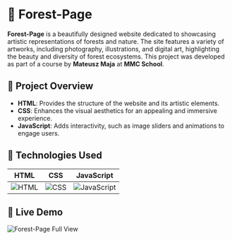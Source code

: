 # 🌲 Forest-Page

**Forest-Page** is a beautifully designed website dedicated to showcasing artistic representations of forests and nature. The site features a variety of artworks, including photography, illustrations, and digital art, highlighting the beauty and diversity of forest ecosystems. This project was developed as part of a course by **Mateusz Maja** at **MMC School**.

## 🎨 Project Overview

- **HTML**: Provides the structure of the website and its artistic elements.
- **CSS**: Enhances the visual aesthetics for an appealing and immersive experience.
- **JavaScript**: Adds interactivity, such as image sliders and animations to engage users.

## 🚀 Technologies Used

| HTML | CSS | JavaScript |
|------|-----|------------|
| ![HTML](https://img.shields.io/badge/HTML5-E34F26?style=flat-square&logo=html5&logoColor=white) | ![CSS](https://img.shields.io/badge/CSS3-1572B6?style=flat-square&logo=css3&logoColor=white) | ![JavaScript](https://img.shields.io/badge/JavaScript-F7DF1E?style=flat-square&logo=javascript&logoColor=black) |

## 📸 Live Demo

![Forest-Page Full View](link_do_obrazka_full_page.png)
